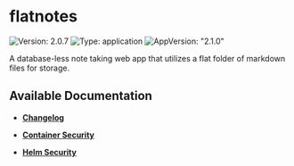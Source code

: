# flatnotes

![Version: 2.0.7](https://img.shields.io/badge/Version-2.0.7-informational?style=flat-square) ![Type: application](https://img.shields.io/badge/Type-application-informational?style=flat-square) ![AppVersion: "2.1.0"](https://img.shields.io/badge/AppVersion-"2.1.0"-informational?style=flat-square)

A database-less note taking web app that utilizes a flat folder of markdown files for storage.

## Available Documentation

- [**Changelog**](CHANGELOG)

- [**Container Security**](container-security)

- [**Helm Security**](helm-security)

